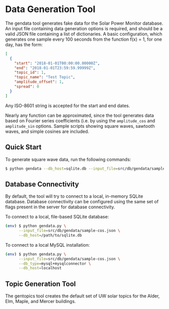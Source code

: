 # Data Generation Tool

The gendata tool generates fake data for the Solar Power Monitor database. An input file containing data generation options is required, and should be a valid JSON file containing a list of dictionaries. A basic configuration, which generates one sample every 100 seconds from the function f(x) = 1, for one day, has the form:

```json
[
  {
    "start": "2018-01-01T00:00:00.00000Z",
    "end": "2018-01-01T23:59:59.99999Z",
    "topic_id": 1,
    "topic_name": "Test Topic",
    "amplitude_offset": 1,
    "spread": 0
  }
]
```

Any ISO-8601 string is accepted for the start and end dates.

Nearly any function can be approximated, since the tool generates data based on Fourier series coefficients (i.e. by using the ```amplitude_cos``` and ```amplitude_sin``` options. Sample scripts showing square waves, sawtooth waves, and simple cosines are included.


## Quick Start

To generate square wave data, run the following commands:

```bash
$ python gendata --db_host=sqlite.db --input_file=src/db/gendata/sample-square.json
```

## Database Connectivity

By default, the tool will try to connect to a local, in-memory SQLite database. Database connectivity can be configured using the same set of flags present in the server for database connectivity.

To connect to a local, file-based SQLite database:

```bash
(env) $ python gendata.py \
      --input_file=src/db/gendata/sample-cos.json \
      --db_host=/path/to/sqlite.db
```

To connect to a local MySQL installation:

```bash
(env) $ python gendata.py \
      --input_file=src/db/gendata/sample-cos.json \
      --db_type=mysql+mysqlconnector \
      --db_host=localhost
```

## Topic Generation Tool

The gentopics tool creates the default set of UW solar topics for the Alder, Elm, Maple, and Mercer buildings.